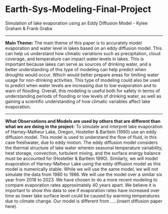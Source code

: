 # Earth-Sys-Modeling-Final-Project
Simulation of lake evaporation using an Eddy Diffusion Model - Kylee Graham & Frank Graba
***
**Main Theme:**
The main theme of this paper is to accurately model evaporation and water level in lakes based on an eddy diffusion model. This can help us understand how climatic variations such as precipitation, cloud coverage, and temperature can impact water levels in lakes. This is important because lakes can serve as sources of drinking water, and a better understanding of this type of modeling can help predict when droughts would occur. Which would better prepare areas for limiting water usage for non-drinking activities. This type of modeling could also be used to predict when water levels are increasing due to low evaporation and to warn of flooding. Overall, this modeling is useful both for safety in terms of understanding periods of flooding or low levels of drinking water, as well as gaining a scientific understanding of how climatic variables affect lake evaporation.
***
**What Observations and Models are used by others that are different than what we are doing in the project:**
To simulate and interpret lake evaporation of Harney-Malheur Lake, Oregon, Hostetler & Bartlein (1990) use an eddy diffusion model. This model is used to understand the flow of fluid, in this case freshwater, due to eddy motion. The eddy diffusion model considers the thermal structure of lake water wherein seasonal temperature variability, heat storage, convection, turbulent mixing, and the surface energy balance must be accounted for (Hostetler & Bartlein 1990). Similarly, we will model evaporation of Harney-Malheur Lake using the eddy diffusion model as this model is numerically stable. While we will use the same model, we will not simulate the data from 1980 to 1986. We will use the model over a similar six year from 2018 to 2023. We have chosen to do a more recent modeling to compare evaporation rates approximately 40 years apart. We believe it is important to show this data to see if evaporation rates have increased over time as lower lake surface level could be caused by warming temperatures due to climate change. Our model is different from .....(insert diffusion paper here).

